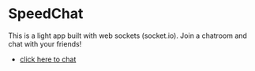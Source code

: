 # SpeedChat
This is a light app built with web sockets (socket.io). Join a chatroom and chat with your friends!

* [click here to chat](https://guan-speedchat.herokuapp.com/)
